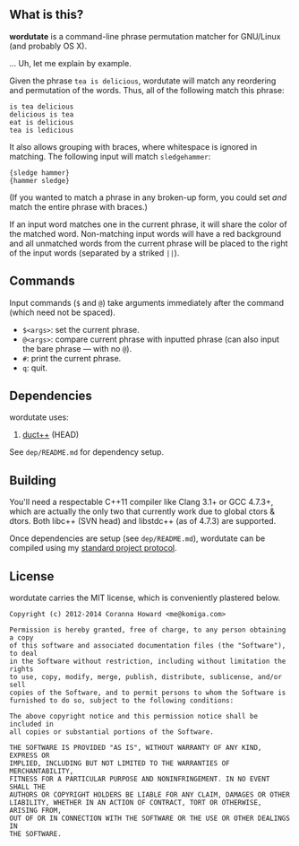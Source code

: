 
## What is this?

**wordutate** is a command-line phrase permutation matcher for GNU/Linux
(and probably OS X).

… Uh, let me explain by example.

Given the phrase `tea is delicious`, wordutate will match any reordering and
permutation of the words. Thus, all of the following match this phrase:

```
is tea delicious
delicious is tea
eat is delicious
tea is ledicious
```

It also allows grouping with braces, where whitespace is ignored in matching.
The following input will match `sledgehammer`:

```
{sledge hammer}
{hammer sledge}
```

(If you wanted to match a phrase in any broken-up form, you could set *and*
match the entire phrase with braces.)

If an input word matches one in the current phrase, it will share the color of
the matched word. Non-matching input words will have a red background and all
unmatched words from the current phrase will be placed to the right of the
input words (separated by a striked `||`).

## Commands

Input commands (`$` and `@`) take arguments immediately after the command
(which need not be spaced).

* `$<args>`: set the current phrase.
* `@<args>`: compare current phrase with inputted phrase (can also input the
  bare phrase — with no `@`).
* `#`: print the current phrase.
* `q`: quit.

## Dependencies

wordutate uses:

1. [duct++](https://github.com/komiga/duct-cpp) (HEAD)

See `dep/README.md` for dependency setup.

## Building

You'll need a respectable C++11 compiler like Clang 3.1+ or GCC 4.7.3+, which
are actually the only two that currently work due to global ctors & dtors.
Both libc++ (SVN head) and libstdc++ (as of 4.7.3) are supported.

Once dependencies are setup (see `dep/README.md`), wordutate can be compiled
using my [standard project protocol](http://komiga.com/pp-cpp).

## License

wordutate carries the MIT license, which is conveniently plastered below.

```
Copyright (c) 2012-2014 Coranna Howard <me@komiga.com>

Permission is hereby granted, free of charge, to any person obtaining a copy
of this software and associated documentation files (the "Software"), to deal
in the Software without restriction, including without limitation the rights
to use, copy, modify, merge, publish, distribute, sublicense, and/or sell
copies of the Software, and to permit persons to whom the Software is
furnished to do so, subject to the following conditions:

The above copyright notice and this permission notice shall be included in
all copies or substantial portions of the Software.

THE SOFTWARE IS PROVIDED "AS IS", WITHOUT WARRANTY OF ANY KIND, EXPRESS OR
IMPLIED, INCLUDING BUT NOT LIMITED TO THE WARRANTIES OF MERCHANTABILITY,
FITNESS FOR A PARTICULAR PURPOSE AND NONINFRINGEMENT. IN NO EVENT SHALL THE
AUTHORS OR COPYRIGHT HOLDERS BE LIABLE FOR ANY CLAIM, DAMAGES OR OTHER
LIABILITY, WHETHER IN AN ACTION OF CONTRACT, TORT OR OTHERWISE, ARISING FROM,
OUT OF OR IN CONNECTION WITH THE SOFTWARE OR THE USE OR OTHER DEALINGS IN
THE SOFTWARE.
```

